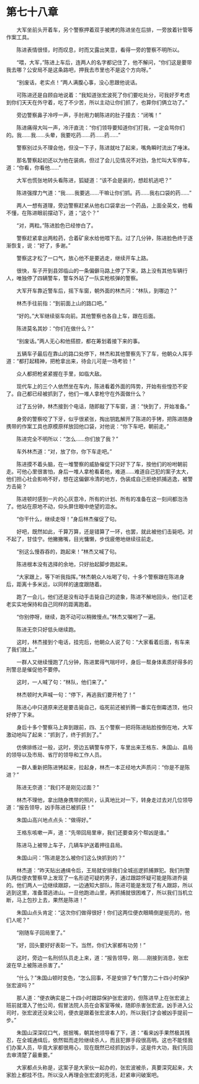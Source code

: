 #	第七十八章

　　大军坐前头开着车，另个警察押着双手被拷的陈进坐在后排，一旁放着针管等作案工具。

　　陈进表情很怪，时而叹息，时而又露出笑意，看得一旁的警察不明所以。

　　“喂，大军，”陈进上车后，连两人的名字都记住了，他不解问，“你们这是要带我去哪？公安局不是这条路吧，押我去市里也不是这个方向呀。”

　　“别废话，老实点！”两人满腹心事，没心思跟他说话。

　　可陈进还是自顾自地说着：“我知道张宏波死了你们要吃处分，可我好歹考虑到你们天天在外守着，吃了不少苦，所以主动让你们抓了，也算你们俩立功了。”

　　旁边警察鼻子冷哼一声，手肘用力朝陈进的肚子撞去：“闭嘴！”

　　陈进痛得大叫一声，冷汗直流：“你们领导要知道你们打我，一定会骂你们的。我……我……头晕，我要吃药……药……药……”

　　警察别过头不理会他，但没一下子，陈进就吐了起来，嘴角瞬时流出了唾沫。

　　那名警察起初还以为他在装病，但过了会儿见情况不对劲，急忙叫大军停车，道：“你看，你看他……”

　　大军也慌张地转头看陈进，狐疑道：“该不会是装的，想趁机逃吧？”

　　陈进强撑力气道：“我……我要逃……干嘛让你们抓。药……我右口袋的药……”

　　两人一想有道理，旁边警察赶紧从他右口袋拿出一个药品，上面全英文，他看不懂，在陈进眼前摆动下，道；“这个？”

　　“对，两粒。”陈进脸色已经惨白了。

　　警察赶紧拿出两粒药，合着矿泉水给他喂下去。过了几分钟，陈进脸色终于逐渐恢复，说：“好了，多谢。”

　　警察这才松了一口气，放心他不是要逃走，继续开车上路。

　　很快，车子开到县郊临山的一条偏僻马路上停了下来，路上没有其他车辆行人，唯独停了四辆警车，警车外站了一队实枪核弹的警察。

　　大军开车靠近警车后，摇下车窗，朝外面的林杰问：“林队，到哪边？”

　　林杰手往前指：“到前面上山的路口吧。”

　　“好的。”大军继续驱车向前。其他警察也各自上车，跟在后面。

　　陈进莫名其妙：“你们在做什么？”

　　“别废话。”两人无心和他搭腔，都在筹划着接下来的事。

　　五辆车子最后在靠山的路口处停下，林杰和其他警察先下了车，他朝众人挥手道：“都打起精神，把枪拿出来，待会儿可是一场考验！”

　　众人都把枪紧紧握在手里，如临大敌。

　　现代车上的三个人依然坐在车内，陈进看着外面的阵势，开始有些惶恐不安了。自己都已经被抓到了，他们一堆人拿枪守在外面做什么？

　　过了五分钟，林杰接到个电话，随即敲了下车窗，道：“快到了，开始准备。”

　　身旁的警察咬了下牙，似乎很紧张，掏出钥匙解开了陈进的手铐，把陈进随身携带的作案工具也原模原样放回他口袋，对他说：“你下车吧，朝前走。”

　　陈进完全不明所以：“怎么……你们放了我？”

　　车外林杰道：“对，放了你，你下车走吧。”

　　陈进摸不着头脑，在一堆警察的威胁催促下只好下了车，按他们的吩咐朝前走。可他心里很害怕，身后一堆人拿枪看着他，难道……难道自己犯的案子太大，他们担心社会影响不好，想在这偏僻冷清的地方，伪装成自己拒绝抓捕逃逸，被警方击毙？

　　陈进顿时感到一片的心灰意冷，所有的计划、所有的准备在这一刻间都泡汤了。他站在原地不动，仰头屏住眼中绝望的泪水。

　　“你干什么，继续走呀！”身后林杰催促了句。

　　好吧，既然如此，千算万算，还是错算了一环，也罢，就此被他们击毙吧。对不起了，甘佳宁。他撇撇嘴，目光慵懒，步伐疲倦地继续往前走。

　　“别这么慢吞吞的，跑起来！”林杰又喊了句。

　　陈进根本没有选择的余地，只好抬起脚步跑起来。

　　“大家跟上，等下听我指挥。”林杰朝众人吆喝了句，十多个警察跟在陈进身后，距离十多米远，以同样的速度跟随着。

　　跑了一会儿，他们还是没有动手击毙自己的迹象，陈进不解地回头，他们正老老实实地保持和自己同样的距离跑着。

　　“你别停呀，继续，跑不动可以稍微慢点。”林杰又嘱咐了一遍。

　　陈进无奈只好低头继续跑。

　　这时，林杰接到个电话，挂完后，他朝众人说了句：“大家看着后面，有车来了我们就上。”

　　一群人又继续慢跑了几分钟，陈进累得气喘吁吁，身后一帮身体素质好得多的刑警总是催促他不要停。

　　这时，一人喊了句：“林队，他们来了。”

　　林杰顿时大声喊一句：“停下，再逃我们要开枪了！”

　　陈进心中只道原来还是要击毙自己，临死前还被折腾一番实在倒霉透顶，他只好停了下来。

　　身后十多个警察马上奔到跟前，四、五个警察一把将陈进贴脸按倒在地，大军激动地叫了起来：“抓到了，终于抓到了。”

　　仿佛排练过一般，这时，旁边五辆警车停下，车里出来王格东、朱国山、县局的领导以及市局、省厅的领导和工作人员。

　　一群人重新把陈进铐起来，拉起身，林杰一本正经地大声质问：“你是不是陈进？”

　　陈进无奈道：“我们不是刚见过面？”

　　林杰不理他，拿出随身携带的照片，认真地比对一下，转身走过去对几位领导道：“报告领导，凶手陈进已被抓获！”

　　朱国山高兴地点点头：“做得好。”

　　王格东咳嗽一声，道：“先带回局里审，我们还要查另个帮凶是谁。”

　　陈进马上被带上车子，几辆车护送着押往县局。

　　朱国山问：“陈进是怎么被你们这么快抓到的？”

　　林杰道：“昨天贴出通缉令后，王局就安排我们全城巡逻抓捕罪犯。我们刑警队两位便衣警察早上发现了一名形迹可疑的男子，通过跟踪怀疑可能是陈进乔装的。他们两人一边继续跟踪，一边通知大部队，陈进可能是发现了有人跟踪，所以逃到这里，准备潜逃进山。一旦他跑进山里，再抓捕就很困难了，所以我们当机立断，马上包抄上去，果然是陈进！”

　　朱国山点头肯定：“这次你们做得很好！你们这两位便衣眼睛倒是挺亮的，他们人呢？”

　　“刚随车子回局里了。”

　　“好，回头要好好表彰一下。当然，你们大家都有功劳！”

　　这时，旁边一名刑侦队员走上来，道：“报告领导，刚……刚接到消息，张宏波在早上被陈进杀害了。”

　　“什么？”朱国山顿时变色，“怎么回事，不是安排了专门警力二十四小时保护张宏波吗？”

　　那人道：“便衣确实是二十四小时跟踪保护张宏波的，但陈进早上在张宏波上班前就潜入了他公司，假冒法院人员在会客室等候，随即杀害张宏波。凶手进入公司时，张宏波还没来公司，便衣是跟着张宏波本人的，所以我们才会被凶手提前一步。”

　　朱国山深深叹口气，抿抿嘴，朝其他领导看了下，道：“看来凶手果然极其残忍，在全城通缉后，依然铤而走险继续杀人，而且犯罪手段很高明。这也不能怪我们办案人员，毕竟大家都很用心，现在既然已经抓到凶手，这是件大功，我们先回去审清楚了最重要。”

　　大家都点头称是，这案子是大家伙一起办的，张宏波被杀，真要深究起来，大家脸上都挂不住。所以没人再理会张宏波的死活，赶紧审问破案吧。

